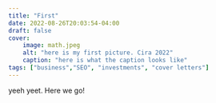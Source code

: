 ```yaml
---
title: "First"
date: 2022-08-26T20:03:54-04:00
draft: false
cover:
    image: math.jpeg
    alt: "here is my first picture. Cira 2022"
    caption: "here is what the caption looks like"
tags: ["business","SEO", "investments", "cover letters"]
---
```


yeeh yeet. Here we go!
